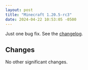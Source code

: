 ```yaml
---
layout: post
title: "Minecraft 1.20.5-rc3"
date: 2024-04-22 10:53:05 -0500
---
```


Just one bug fix. See the [changelog](https://www.minecraft.net/en-us/article/minecraft-1-20-5-release-candidate-3).

## Changes

No other significant changes.

